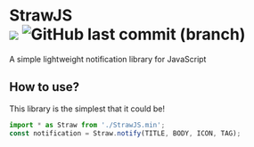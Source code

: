 # StrawJS<br><a href="https://github.com/Nuggew/StrawJS/releases"><img src="https://img.shields.io/badge/build-passing-brightgreen"></img></a> ![GitHub last commit (branch)](https://img.shields.io/github/last-commit/Nuggew/StrawJS/main)
A simple lightweight notification library for JavaScript

## How to use?
This library is the simplest that it could be!
```js
import * as Straw from './StrawJS.min';
const notification = Straw.notify(TITLE, BODY, ICON, TAG);
```
